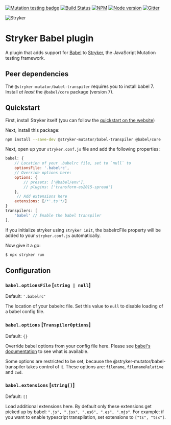[![Mutation testing badge](https://img.shields.io/endpoint?style=flat&url=https%3A%2F%2Fbadge-api.stryker-mutator.io%2Fgithub.com%2Fstryker-mutator%2Fstryker%2Fmaster%3Fmodule%3Dbabel-transpiler)](https://dashboard.stryker-mutator.io/reports/github.com/stryker-mutator/stryker/chore/run-stryker-in-ci?module=babel-transpiler)
[![Build Status](https://github.com/stryker-mutator/stryker/workflows/CI/badge.svg)](https://github.com/stryker-mutator/stryker/actions?query=workflow%3ACI+branch%3Amaster)
[![NPM](https://img.shields.io/npm/dm/@stryker-mutator/babel-transpiler.svg)](https://www.npmjs.com/package/@stryker-mutator/babel-transpiler)
[![Node version](https://img.shields.io/node/v/@stryker-mutator/babel-transpiler.svg)](https://img.shields.io/node/v/@stryker-mutator/babel-transpiler.svg)
[![Gitter](https://badges.gitter.im/stryker-mutator/stryker.svg)](https://gitter.im/stryker-mutator/stryker?utm_source=badge&utm_medium=badge&utm_campaign=pr-badge)

![Stryker](https://github.com/stryker-mutator/stryker/raw/master/stryker-80x80.png)

# Stryker Babel plugin

A plugin that adds support for [Babel](https://github.com/babel/babel) to [Stryker](https://stryker-mutator.io), the JavaScript Mutation testing framework. 

## Peer dependencies

The `@stryker-mutator/babel-transpiler` requires you to install babel 7. Install _at least_ the `@babel/core` package (version 7).

## Quickstart

First, install Stryker itself (you can follow the [quickstart on the website](https://stryker-mutator.io/quickstart.html))

Next, install this package:

```bash
npm install --save-dev @stryker-mutator/babel-transpiler @babel/core
```

Next, open up your `stryker.conf.js` file and add the following properties:

```javascript
babel: {
    // Location of your .babelrc file, set to `null` to
    optionsFile: '.babelrc', 
    // Override options here:
    options: {
        // presets: ['@babel/env'],  
        // plugins: ['transform-es2015-spread']
    },
     // Add extensions here
    extensions: [/*'.ts'*/]
}
transpilers: [
    'babel' // Enable the babel transpiler
],
```

If you initialize stryker using `stryker init`, the babelrcFile property will be added to your `stryker.conf.js` automatically.

Now give it a go: 

```bash
$ npx stryker run
```

## Configuration  

### `babel.optionsFile` [`string | null`] 

Default: `'.babelrc'`

The location of your babelrc file. Set this value to `null` to disable loading of a babel config file.

### `babel.options` [`TranspilerOptions`] 

Default: `{}`

Override babel options from your config file here. Please see [babel's documentation](https://babeljs.io/docs/en/options) to see what is available. 

Some options are restricted to be set, because the @stryker-mutator/babel-transpiler takes control of it. These options are: `filename`, `filenameRelative` and `cwd`.

### `babel.extensions` [`string[]`]

Default: `[]`

Load additional extensions here. By default only these extensions get picked up by babel: `".js", ".jsx", ".es6", ".es", ".mjs"`.
For example: if you want to enable typescript transpilation, set extensions to `["ts", "tsx"]`.

